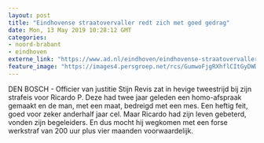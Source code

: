 ```yaml
---
layout: post
title: "Eindhovense straatovervaller redt zich met goed gedrag"
date: Mon, 13 May 2019 10:28:12 GMT
categories: 
- noord-brabant 
- eindhoven 
externe_link: "https://www.ad.nl/eindhoven/eindhovense-straatovervaller-redt-zich-met-goed-gedrag~aebcf603/"
feature_image: "https://images4.persgroep.net/rcs/GumwoFjgRXhflCItGyDWDpIM08Y/diocontent/139293450/_fitwidth/400/?appId=21791a8992982cd8da851550a453bd7f&quality=0.7"
---
```


DEN BOSCH - Officier van justitie Stijn Revis zat in hevige tweestrijd bij zijn strafeis voor Ricardo P. Deze had twee jaar geleden een homo-afspraak gemaakt en de man, met een maat, bedreigd met een mes. Een heftig feit, goed voor zeker anderhalf jaar cel. Maar Ricardo had zijn leven gebeterd, vonden zijn begeleiders. En dus mocht hij wegkomen met een forse werkstraf van 200 uur plus vier maanden voorwaardelijk.
